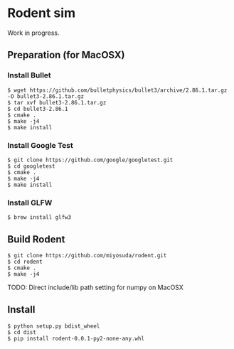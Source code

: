 # Rodent sim

Work in progress.

## Preparation (for MacOSX)

### Install Bullet

	$ wget https://github.com/bulletphysics/bullet3/archive/2.86.1.tar.gz -O bullet3-2.86.1.tar.gz
	$ tar xvf bullet3-2.86.1.tar.gz
	$ cd bullet3-2.86.1
    $ cmake .
    $ make -j4
    $ make install

### Install Google Test

    $ git clone https://github.com/google/googletest.git
	$ cd googletest
    $ cmake .
    $ make -j4
    $ make install

### Install GLFW

    $ brew install glfw3

## Build Rodent

    $ git clone https://github.com/miyosuda/rodent.git
    $ cd rodent
    $ cmake .
    $ make -j4
    
TODO: Direct include/lib path setting for numpy on MacOSX

## Install

    $ python setup.py bdist_wheel
    $ cd dist
    $ pip install rodent-0.0.1-py2-none-any.whl
